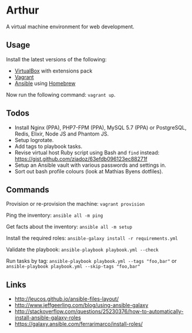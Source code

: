 # Arthur
A virtual machine environment for web development.

## Usage
Install the latest versions of the following:

- [VirtualBox](https://www.virtualbox.org/) with extensions pack
- [Vagrant](https://www.vagrantup.com/)
- [Ansible](https://www.ansible.com/) using [Homebrew](http://brew.sh/)

Now run the following command: `vagrant up`.

## Todos
- Install Nginx (PPA), PHP7-FPM (PPA), MySQL 5.7 (PPA) or PostgreSQL, Redis, Elixir, Node JS and Phantom JS.
- Setup logrotate.
- Add tags to playbook tasks.
- Revise virtual host Ruby script using Bash and `find` instead: https://gist.github.com/ziadoz/63efdb096123ec88271f
- Setup an Ansible vault with various passwords and settings in.
- Sort out bash profile colours (look at Mathias Byens dotfiles).

## Commands
Provision or re-provision the machine: `vagrant provision`

Ping the inventory: `ansible all -m ping`

Get facts about the inventory: `ansible all -m setup`

Install the required roles: `ansible-galaxy install -r requirements.yml`

Validate the playbook: `ansible-playbook playbook.yml --check`

Run tasks by tag: `ansible-playbook playbook.yml --tags "foo,bar"` or `ansible-playbook playbook.yml --skip-tags "foo,bar"`

## Links
- http://leucos.github.io/ansible-files-layout/
- http://www.jeffgeerling.com/blog/using-ansible-galaxy
- http://stackoverflow.com/questions/25230376/how-to-automatically-install-ansible-galaxy-roles
- https://galaxy.ansible.com/ferrarimarco/install-roles/
